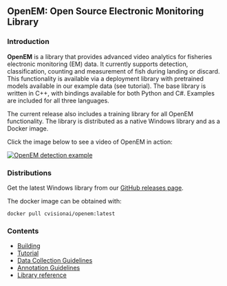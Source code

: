 ## OpenEM: Open Source Electronic Monitoring Library

### Introduction

**OpenEM** is a library that provides advanced video analytics for 
fisheries electronic monitoring (EM) data.  It currently supports detection,
classification, counting and measurement of fish during landing or discard.  
This functionality is available via a deployment library with
pretrained models available in our example data (see tutorial).  The base
library is written in C++, with bindings available for both Python and C#.
Examples are included for all three languages.

The current release also includes a training library for all OpenEM
functionality. The library is distributed as a native Windows library and
as a Docker image.

Click the image below to see a video of OpenEM in action:

[![OpenEM detection example](https://img.youtube.com/vi/EZ1Xyg_mnhM/0.jpg)](https://youtu.be/EZ1Xyg_mnhM)

### Distributions

Get the latest Windows library from our [GitHub releases page][Releases].

The docker image can be obtained with:

```shell
docker pull cvisionai/openem:latest
```

### Contents

* [Building](doc/build.md)
* [Tutorial](doc/tutorial.md)
* [Data Collection Guidelines](doc/data_collection.md)
* [Annotation Guidelines](doc/annotation.md)
* [Library reference](https://jrtcppv.bitbucket.io)

[Releases]: https://github.com/openem-team/openem/releases

